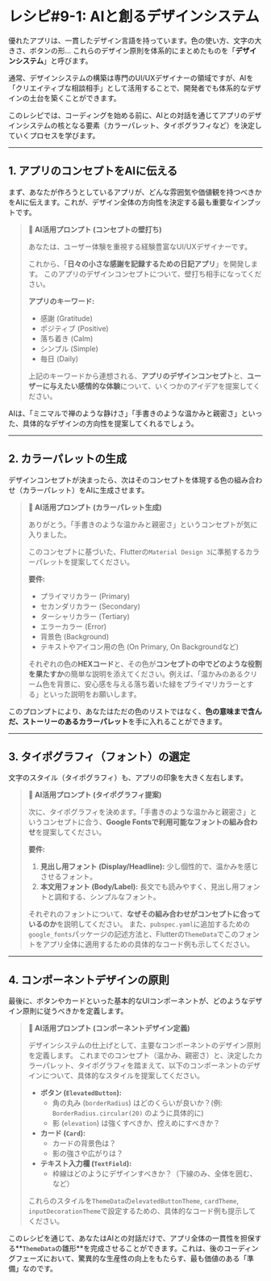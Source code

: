 # レシピ#9-1: AIと創るデザインシステム

優れたアプリは、一貫したデザイン言語を持っています。色の使い方、文字の大きさ、ボタンの形... これらのデザイン原則を体系的にまとめたものを「**デザインシステム**」と呼びます。

通常、デザインシステムの構築は専門のUI/UXデザイナーの領域ですが、AIを「クリエイティブな相談相手」として活用することで、開発者でも体系的なデザインの土台を築くことができます。

このレシピでは、コーディングを始める前に、AIとの対話を通じてアプリのデザインシステムの核となる要素（カラーパレット、タイポグラフィなど）を決定していくプロセスを学びます。

---

## 1. アプリのコンセプトをAIに伝える

まず、あなたが作ろうとしているアプリが、どんな雰囲気や価値観を持つべきかをAIに伝えます。これが、デザイン全体の方向性を決定する最も重要なインプットです。

> **🤖 AI活用プロンプト (コンセプトの壁打ち)**
>
> あなたは、ユーザー体験を重視する経験豊富なUI/UXデザイナーです。
>
> これから、「**日々の小さな感謝を記録するための日記アプリ**」を開発します。
> このアプリのデザインコンセプトについて、壁打ち相手になってください。
>
> **アプリのキーワード:**
> - 感謝 (Gratitude)
> - ポジティブ (Positive)
> - 落ち着き (Calm)
> - シンプル (Simple)
> - 毎日 (Daily)
>
> 上記のキーワードから連想される、**アプリのデザインコンセプト**と、**ユーザーに与えたい感情的な体験**について、いくつかのアイデアを提案してください。

AIは、「ミニマルで禅のような静けさ」「手書きのような温かみと親密さ」といった、具体的なデザインの方向性を提案してくれるでしょう。

---

## 2. カラーパレットの生成

デザインコンセプトが決まったら、次はそのコンセプトを体現する色の組み合わせ（カラーパレット）をAIに生成させます。

> **🤖 AI活用プロンプト (カラーパレット生成)**
>
> ありがとう。「手書きのような温かみと親密さ」というコンセプトが気に入りました。
>
> このコンセプトに基づいた、Flutterの`Material Design 3`に準拠するカラーパレットを提案してください。
>
> **要件:**
> - プライマリカラー (Primary)
> - セカンダリカラー (Secondary)
> - ターシャリカラー (Tertiary)
> - エラーカラー (Error)
> - 背景色 (Background)
> - テキストやアイコン用の色 (On Primary, On Backgroundなど)
>
> それぞれの色の**HEXコード**と、その色が**コンセプトの中でどのような役割を果たすか**の簡単な説明を添えてください。例えば、「温かみのあるクリーム色を背景に、安心感を与える落ち着いた緑をプライマリカラーとする」といった説明をお願いします。

このプロンプトにより、あなたはただの色のリストではなく、**色の意味まで含んだ、ストーリーのあるカラーパレット**を手に入れることができます。

---

## 3. タイポグラフィ（フォント）の選定

文字のスタイル（タイポグラフィ）も、アプリの印象を大きく左右します。

> **🤖 AI活用プロンプト (タイポグラフィ提案)**
>
> 次に、タイポグラフィを決めます。「手書きのような温かみと親密さ」というコンセプトに合う、**Google Fontsで利用可能なフォントの組み合わせ**を提案してください。
>
> **要件:**
> 1.  **見出し用フォント (Display/Headline):** 少し個性的で、温かみを感じさせるフォント。
> 2.  **本文用フォント (Body/Label):** 長文でも読みやすく、見出し用フォントと調和する、シンプルなフォント。
>
> それぞれのフォントについて、**なぜその組み合わせがコンセプトに合っているのか**を説明してください。
> また、`pubspec.yaml`に追加するための`google_fonts`パッケージの記述方法と、Flutterの`ThemeData`でこのフォントをアプリ全体に適用するための具体的なコード例も示してください。

---

## 4. コンポーネントデザインの原則

最後に、ボタンやカードといった基本的なUIコンポーネントが、どのようなデザイン原則に従うべきかを定義します。

> **🤖 AI活用プロンプト (コンポーネントデザイン定義)**
>
> デザインシステムの仕上げとして、主要なコンポーネントのデザイン原則を定義します。
> これまでのコンセプト（温かみ、親密さ）と、決定したカラーパレット、タイポグラフィを踏まえて、以下のコンポーネントのデザインについて、具体的なスタイルを提案してください。
>
> - **ボタン (`ElevatedButton`):**
>   - 角の丸み (`borderRadius`) はどのくらいが良いか？(例: `BorderRadius.circular(20)` のように具体的に)
>   - 影 (`elevation`) は強くすべきか、控えめにすべきか？
> - **カード (`Card`):**
>   - カードの背景色は？
>   - 影の強さや広がりは？
> - **テキスト入力欄 (`TextField`):**
>   - 枠線はどのようにデザインすべきか？（下線のみ、全体を囲む、など）
>
> これらのスタイルを`ThemeData`の`elevatedButtonTheme`, `cardTheme`, `inputDecorationTheme`で設定するための、具体的なコード例も提示してください。

このレシピを通じて、あなたはAIとの対話だけで、アプリ全体の一貫性を担保する**`ThemeData`の雛形**を完成させることができます。これは、後のコーディングフェーズにおいて、驚異的な生産性の向上をもたらす、最も価値のある「準備」なのです。